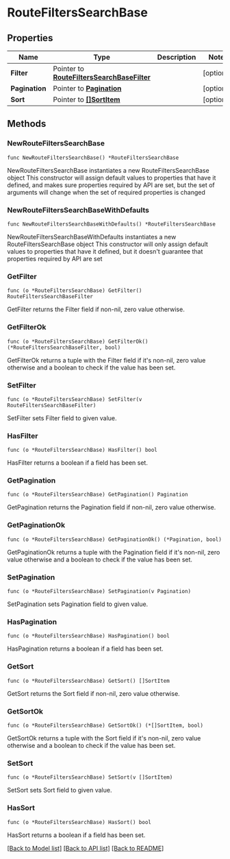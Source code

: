 # RouteFiltersSearchBase

## Properties

Name | Type | Description | Notes
------------ | ------------- | ------------- | -------------
**Filter** | Pointer to [**RouteFiltersSearchBaseFilter**](RouteFiltersSearchBaseFilter.md) |  | [optional] 
**Pagination** | Pointer to [**Pagination**](Pagination.md) |  | [optional] 
**Sort** | Pointer to [**[]SortItem**](SortItem.md) |  | [optional] 

## Methods

### NewRouteFiltersSearchBase

`func NewRouteFiltersSearchBase() *RouteFiltersSearchBase`

NewRouteFiltersSearchBase instantiates a new RouteFiltersSearchBase object
This constructor will assign default values to properties that have it defined,
and makes sure properties required by API are set, but the set of arguments
will change when the set of required properties is changed

### NewRouteFiltersSearchBaseWithDefaults

`func NewRouteFiltersSearchBaseWithDefaults() *RouteFiltersSearchBase`

NewRouteFiltersSearchBaseWithDefaults instantiates a new RouteFiltersSearchBase object
This constructor will only assign default values to properties that have it defined,
but it doesn't guarantee that properties required by API are set

### GetFilter

`func (o *RouteFiltersSearchBase) GetFilter() RouteFiltersSearchBaseFilter`

GetFilter returns the Filter field if non-nil, zero value otherwise.

### GetFilterOk

`func (o *RouteFiltersSearchBase) GetFilterOk() (*RouteFiltersSearchBaseFilter, bool)`

GetFilterOk returns a tuple with the Filter field if it's non-nil, zero value otherwise
and a boolean to check if the value has been set.

### SetFilter

`func (o *RouteFiltersSearchBase) SetFilter(v RouteFiltersSearchBaseFilter)`

SetFilter sets Filter field to given value.

### HasFilter

`func (o *RouteFiltersSearchBase) HasFilter() bool`

HasFilter returns a boolean if a field has been set.

### GetPagination

`func (o *RouteFiltersSearchBase) GetPagination() Pagination`

GetPagination returns the Pagination field if non-nil, zero value otherwise.

### GetPaginationOk

`func (o *RouteFiltersSearchBase) GetPaginationOk() (*Pagination, bool)`

GetPaginationOk returns a tuple with the Pagination field if it's non-nil, zero value otherwise
and a boolean to check if the value has been set.

### SetPagination

`func (o *RouteFiltersSearchBase) SetPagination(v Pagination)`

SetPagination sets Pagination field to given value.

### HasPagination

`func (o *RouteFiltersSearchBase) HasPagination() bool`

HasPagination returns a boolean if a field has been set.

### GetSort

`func (o *RouteFiltersSearchBase) GetSort() []SortItem`

GetSort returns the Sort field if non-nil, zero value otherwise.

### GetSortOk

`func (o *RouteFiltersSearchBase) GetSortOk() (*[]SortItem, bool)`

GetSortOk returns a tuple with the Sort field if it's non-nil, zero value otherwise
and a boolean to check if the value has been set.

### SetSort

`func (o *RouteFiltersSearchBase) SetSort(v []SortItem)`

SetSort sets Sort field to given value.

### HasSort

`func (o *RouteFiltersSearchBase) HasSort() bool`

HasSort returns a boolean if a field has been set.


[[Back to Model list]](../README.md#documentation-for-models) [[Back to API list]](../README.md#documentation-for-api-endpoints) [[Back to README]](../README.md)


